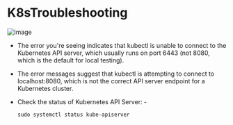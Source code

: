 # K8sTroubleshooting

![image](https://github.com/user-attachments/assets/1f31efe6-9c56-4949-86d9-1b649f4bad59)
- The error you're seeing indicates that kubectl is unable to connect to the Kubernetes API server, which usually runs on port 6443 (not 8080, which is the default for local testing).
- The error messages suggest that kubectl is attempting to connect to localhost:8080, which is not the correct API server endpoint for a Kubernetes cluster.


- Check the status of Kubernetes API Server: -
  ```
  sudo systemctl status kube-apiserver
  ```
  
